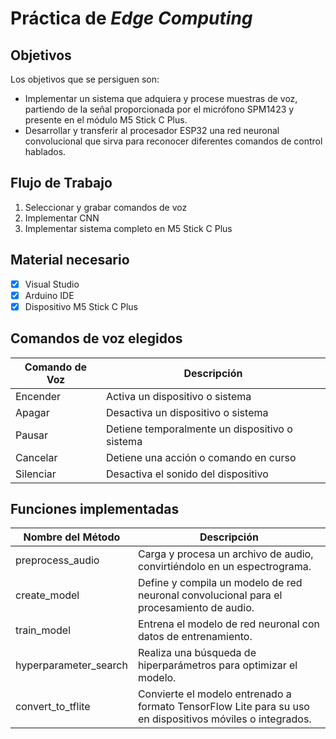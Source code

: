 # Práctica de _Edge Computing_

## Objetivos

Los objetivos que se persiguen son:

* Implementar un sistema que adquiera y procese muestras de voz, partiendo de la señal proporcionada por el micrófono SPM1423 y presente en el módulo M5 Stick C Plus.
* Desarrollar y transferir al procesador ESP32 una red neuronal convolucional que sirva para reconocer diferentes comandos de control hablados.

## Flujo de Trabajo

1. Seleccionar y grabar comandos de voz
2. Implementar CNN
3. Implementar sistema completo en M5 Stick C Plus


## Material necesario

- [x] Visual Studio
- [x] Arduino IDE
- [x] Dispositivo M5 Stick C Plus

## Comandos de voz elegidos

| Comando de Voz | Descripción                                |
|----------------|--------------------------------------------|
| Encender       | Activa un dispositivo o sistema            |
| Apagar         | Desactiva un dispositivo o sistema         |
| Pausar         | Detiene temporalmente un dispositivo o sistema |
| Cancelar       | Detiene una acción o comando en curso      |
| Silenciar      | Desactiva el sonido del dispositivo        |


## Funciones implementadas

| Nombre del Método  | Descripción |
|--------------------|-------------|
| preprocess_audio   | Carga y procesa un archivo de audio, convirtiéndolo en un espectrograma. |
| create_model       | Define y compila un modelo de red neuronal convolucional para el procesamiento de audio. |
| train_model        | Entrena el modelo de red neuronal con datos de entrenamiento. |
| hyperparameter_search | Realiza una búsqueda de hiperparámetros para optimizar el modelo. |
| convert_to_tflite  | Convierte el modelo entrenado a formato TensorFlow Lite para su uso en dispositivos móviles o integrados. |
